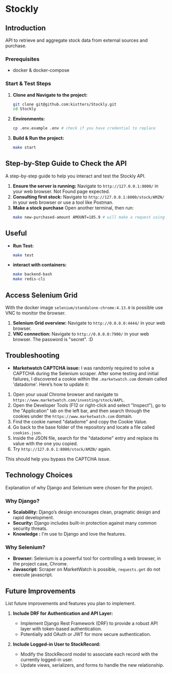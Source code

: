 # Stockly

## Introduction
API to retrieve and aggregate stock data from external sources and purchase.

### Prerequisites
- docker & docker-compose

### Start & Test Steps
1. **Clone and Navigate to the project:**
    ```bash
    git clone git@github.com:kistters/Stockly.git
    cd Stockly
    ```
2. **Environments:**
    ```bash
    cp .env.example .env # check if you have credential to replace 
    
    ```
3. **Build & Run the project:**
    ```bash
    make start
    ```

## Step-by-Step Guide to Check the API
A step-by-step guide to help you interact and test the Stockly API.

1. **Ensure the server is running:**
    Navigate to `http://127.0.0.1:8000/` in your web browser. Not Found page expected.
2. **Consulting first stock:**
    Navigate to `http://127.0.0.1:8000/stock/AMZN/` in your web browser or use a tool like Postman.
3. **Make a stock purchase**
    Open another terminal, then run:
    ```bash
    make new-purchased-amount AMOUNT=185.9 # will make a request using curl
    ```

## Useful
- **Run Test:**
    ```bash
    make test
    ```
- **interact with containers:**
    ```bash
    make backend-bash
    make redis-cli
    ```

## Access Selenium Grid
With the docker image `selenium/standalone-chrome:4.13.0` is possible use VNC to monitor the browser.
1. **Selenium Grid overview:**
    Navigate to `http://0.0.0.0:4444/` in your web browser.
2. **VNC connection:**
    Navigate to `http://0.0.0.0:7900/` in your web browser. The password is "secret". :D


## Troubleshooting
- **Marketwatch CAPTCHA issue:**
    I was randomly required to solve a CAPTCHA during the Selenium scraper. 
    After some testing and initial failures, I discovered a cookie within the `.marketwatch.com` domain called 'datadome'. 
    Here’s how to update it:

1. Open your usual Chrome browser and navigate to `https://www.marketwatch.com/investing/stock/AAPL`.
2. Open the Developer Tools (F12 or right-click and select "Inspect"), go to the "Application" tab on the left bar, and then search through the cookies under the `https://www.marketwatch.com` domain.
3. Find the cookie named "datadome" and copy the Cookie Value.
4. Go back to the base folder of the repository and locate a file called `cookies.json`.
5. Inside the JSON file, search for the "datadome" entry and replace its value with the one you copied.
6. Try `http://127.0.0.1:8000/stock/AMZN/` again.

This should help you bypass the CAPTCHA issue.


## Technology Choices
Explanation of why Django and Selenium were chosen for the project.

### Why Django?
- **Scalability:** Django’s design encourages clean, pragmatic design and rapid development.
- **Security:** Django includes built-in protection against many common security threats.
- **Knowledge :** I'm use to Django and love the features.

### Why Selenium?
- **Browser:** Selenium is a powerful tool for controlling a web browser, in the project case, Chrome.
- **Javascript:** Scraper on MarketWatch is possible, `requests.get` do not execute javascript.

## Future Improvements
List future improvements and features you plan to implement.

1. **Include DRF for Authentication and API Layer:**
    - Implement Django Rest Framework (DRF) to provide a robust API layer with token-based authentication.
    - Potentially add OAuth or JWT for more secure authentication.

2. **Include Logged-in User to StockRecord:**
    - Modify the StockRecord model to associate each record with the currently logged-in user.
    - Update views, serializers, and forms to handle the new relationship.
